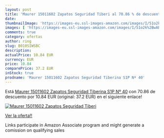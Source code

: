 ```yaml
---
layout: post
title: 'Maurer 15011602 Zapatos Seguridad Tiberi al 70.86 % de descuento'
date: 
thumbnailImage: 'https://images-eu.ssl-images-amazon.com/images/I/51o2k%2BwAE9L._SL200_.jpg'
images: [ 'https://images-eu.ssl-images-amazon.com/images/I/51o2k%2BwAE9L._SL200_.jpg' ]
comments: true
category: ofertas
author: ring
slug: B010SIWSBC
description:
actualPrice: 10.84 EUR
currency: EUR
price: 10.84
comparePrice: 37.2 EUR
inStock: true
prodname: 'Maurer 15011602 Zapatos Seguridad Tiberina S1P Nº 40'
---
```


Está [Maurer 15011602 Zapatos Seguridad Tiberina S1P Nº 40](https://www.amazon.es/dp/B010SIWSBC/?tag=tolees-21) con 70.86 de descuento por 10.84 EUR (original: 37.2 EUR) en el siguiente enlace!

[![Maurer 15011602 Zapatos Seguridad Tiberi](https://images-eu.ssl-images-amazon.com/images/I/51o2k%2BwAE9L._SL200_.jpg)](https://www.amazon.es/dp/B010SIWSBC/?tag=tolees-21)

[Ver la oferta!!](https://www.amazon.es/dp/B010SIWSBC/?tag=tolees-21)

Links participate in Amazon Associate program and might generate a comission on qualifying sales



